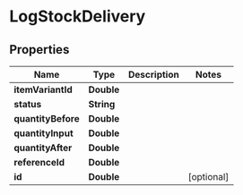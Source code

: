 
# LogStockDelivery

## Properties
Name | Type | Description | Notes
------------ | ------------- | ------------- | -------------
**itemVariantId** | **Double** |  | 
**status** | **String** |  | 
**quantityBefore** | **Double** |  | 
**quantityInput** | **Double** |  | 
**quantityAfter** | **Double** |  | 
**referenceId** | **Double** |  | 
**id** | **Double** |  |  [optional]



